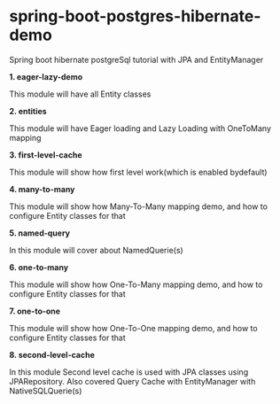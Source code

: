 # spring-boot-postgres-hibernate-demo
Spring boot hibernate postgreSql tutorial with JPA and EntityManager

**1. eager-lazy-demo**

This module will have all Entity classes


**2. entities**

This module will have Eager loading and Lazy Loading with OneToMany mapping


**3. first-level-cache**

This module will show how first level work(which is enabled bydefault)


**4. many-to-many**

This module will show how Many-To-Many mapping demo, and how to configure Entity classes for that


**5. named-query**

In this module will cover about NamedQuerie(s)


**6. one-to-many**

This module will show how One-To-Many mapping demo, and how to configure Entity classes for that


**7. one-to-one**

This module will show how One-To-One mapping demo, and how to configure Entity classes for that


**8. second-level-cache**

In this module Second level cache is used with JPA classes using JPARepository.
Also covered Query Cache with EntityManager with NativeSQLQuerie(s)
